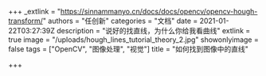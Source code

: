 +++
_extlink = "https://sinnammanyo.cn/docs/docs/opencv/opencv-hough-transform/"
authors = "任创新"
categories = "文档"
date = 2021-01-22T03:27:39Z
description = "说好的找直线，为什么你给我看曲线"
extlink = true
image = "/uploads/hough_lines_tutorial_theory_2.jpg"
showonlyimage = false
tags = ["OpenCV", "图像处理", "视觉"]
title = "如何找到图像中的直线"

+++
